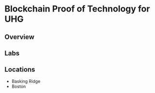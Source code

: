 # Blockchain Proof of Technology for UHG

## Overview

## Labs

## Locations
- Basking Ridge
- Boston
